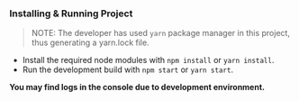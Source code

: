### Installing & Running Project

> NOTE: The developer has used `yarn` package manager in this project, thus generating a yarn.lock file.

- Install the required node modules with `npm install` or `yarn install`.
- Run the development build with `npm start` or `yarn start`.

**You may find logs in the console due to development environment.**
